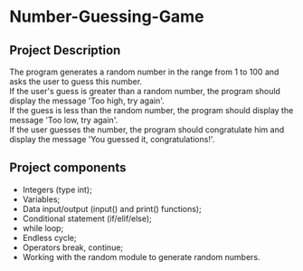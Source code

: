 # Number-Guessing-Game

## Project Description

The program generates a random number in the range from 1 to 100 and asks the user to guess this number.  
If the user's guess is greater than a random number, the program should display the message 'Too high, try again'.  
If the guess is less than the random number, the program should display the message 'Too low, try again'.  
If the user guesses the number, the program should congratulate him and display the message 'You guessed it, congratulations!'.


## Project components

- Integers (type int);
- Variables;
- Data input/output (input() and print() functions);
- Conditional statement (if/elif/else);
- while loop;
- Endless cycle;
- Operators break, continue;
- Working with the random module to generate random numbers.
